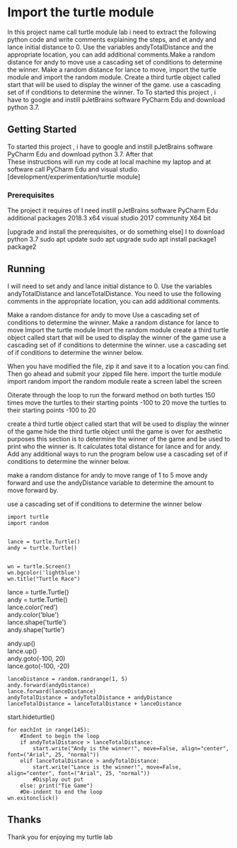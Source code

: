  # Import the turtle module

In this project name call turtle module lab i need to extract the following python code and write comments explaining the steps, and et andy and lance initial distance to 0. 
 Use the variables andyTotalDistance and the appropriate location, you can add additional comments.Make a random distance for andy to move
use a cascading set of conditions to determine the winner. Make a random distance for lance to move, import the turtle module and import the random module. Create a third turtle object called start that will be used to display the winner of the game. 
use a cascading set of if conditions to determine the winner. To To started this project , i have to google and instill pJetBrains software PyCharm Edu and download python 3.7.



## Getting Started
To started this project , i have to google and instill pJetBrains software PyCharm Edu and download python 3.7. After that  
These instructions will run my code at local machine my laptop and at software call PyCharm Edu and visual studio. 
[development/experimentation/turtle module]



### Prerequisites
The project it requires of I need instill pJetBrains 
software PyCharm Edu 
additional packages 2018.3 x64
visual studio 2017 community X64 bit 



[upgrade and install the prerequisites, or do something else]
I to download python 3.7 
sudo apt update
sudo apt upgrade
sudo apt install package1 package2



## Running

I  will need to set andy and lance initial distance to 0.  Use the variables andyTotalDistance and lanceTotalDistance.
You need to use the following comments in the appropriate location, you can add additional comments.

Make a random distance for andy to move
Use a cascading set of conditions to determine the winner.
Make a random distance for lance to move
Import the turtle module 
Imort the random module
create a third turtle object called start that will be used to display the winner of the game 
use a cascading set of if conditions to determine the winner.
use a cascading set of if conditions to determine the winner below. 

When you have modified the file, zip it and save it to a location you can find.  Then go ahead and submit your zipped file here.
import the turtle module
import random
import the random module
reate a screen
label the screen


Oiterate through the loop to run the forward method on both turtles 150 times
move the turtles to their starting points -100 to 20
move the turtles to their starting points -100 to 20

create a third turtle object called start that will be used to display the winner of the game
 hide the third turtle object until the game is over for aesthetic purposes
this section is to determine the winner of the game and be used to print who the winner is.  It calculates total distance for lance and for andy.
Add any additional ways to run the program below
use a cascading set of if conditions to determine the winner below.

make a random distance for andy to move range of 1 to 5
move andy forward and use the andyDistance variable to determine the amount to move forward by.

use a cascading set of if conditions to determine the winner below



```
import turtle               
import random


lance = turtle.Turtle()     
andy = turtle.Turtle() 


wn = turtle.Screen()        
wn.bgcolor('lightblue')    
wn.title("Turtle Race")       
```

lance = turtle.Turtle()     
andy = turtle.Turtle()      
lance.color('red')          
andy.color('blue')          
lance.shape('turtle')       
andy.shape('turtle')        

andy.up()                   
lance.up()                  
andy.goto(-100, 20)         
lance.goto(-100, -20)



    lanceDistance = random.randrange(1, 5)                      
    andy.forward(andyDistance)                                  
    lance.forward(lanceDistance)                                
    andyTotalDistance = andyTotalDistance + andyDistance        
    lanceTotalDistance = lanceTotalDistance + lanceDistance     


start.hideturtle()  
```
for eachInt in range(145):
    #Indent to begin the loop
    if andyTotalDistance > lanceTotalDistance:
        start.write("Andy is the winner!", move=False, align="center", font=("Arial", 25, "normal"))
    elif lanceTotalDistance > andyTotalDistance:
        start.write("Lance is the winner!", move=False, align="center", font=("Arial", 25, "normal"))
        #Display out put
    else: print("Tie Game")
    #De-indent to end the loop
wn.exitonclick()
```

## Thanks
Thank you for enjoying my turtle lab

